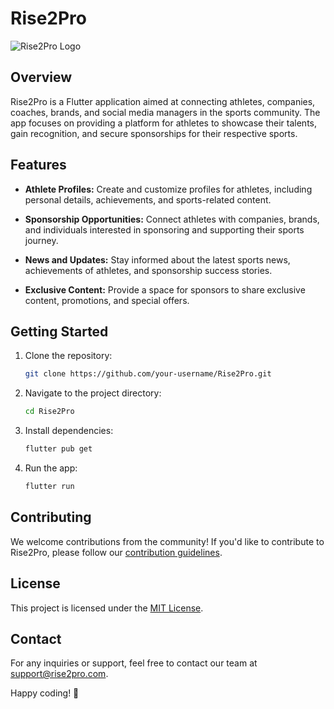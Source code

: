 # Rise2Pro

![Rise2Pro Logo](./assets/logo.png)

## Overview

Rise2Pro is a Flutter application aimed at connecting athletes, companies, coaches, brands, and social media managers in the sports community. The app focuses on providing a platform for athletes to showcase their talents, gain recognition, and secure sponsorships for their respective sports.

## Features

- **Athlete Profiles:** Create and customize profiles for athletes, including personal details, achievements, and sports-related content.

- **Sponsorship Opportunities:** Connect athletes with companies, brands, and individuals interested in sponsoring and supporting their sports journey.

- **News and Updates:** Stay informed about the latest sports news, achievements of athletes, and sponsorship success stories.

- **Exclusive Content:** Provide a space for sponsors to share exclusive content, promotions, and special offers.

## Getting Started

1. Clone the repository:

    ```bash
    git clone https://github.com/your-username/Rise2Pro.git
    ```

2. Navigate to the project directory:

    ```bash
    cd Rise2Pro
    ```

3. Install dependencies:

    ```bash
    flutter pub get
    ```

4. Run the app:

    ```bash
    flutter run
    ```

## Contributing

We welcome contributions from the community! If you'd like to contribute to Rise2Pro, please follow our [contribution guidelines](CONTRIBUTING.md).

## License

This project is licensed under the [MIT License](LICENSE).

## Contact

For any inquiries or support, feel free to contact our team at [support@rise2pro.com](mailto:support@rise2pro.com).

Happy coding! 🚀
